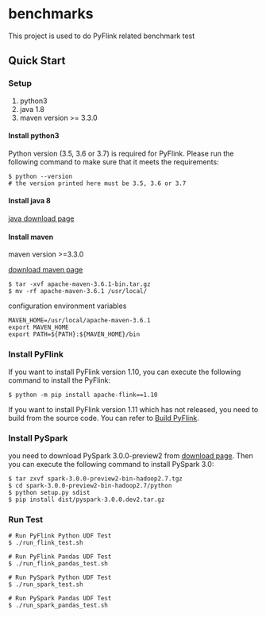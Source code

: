 # benchmarks
This project is used to do PyFlink related benchmark test

## Quick Start

### Setup
1. python3
2. java 1.8
3. maven version >= 3.3.0

#### Install python3
Python version (3.5, 3.6 or 3.7) is required for PyFlink. Please run the following command to make sure that it meets the requirements:

```shell
$ python --version
# the version printed here must be 3.5, 3.6 or 3.7
```

#### Install java 8

[java download page](http://www.oracle.com/technetwork/java/javase/downloads/index.html)

#### Install maven

maven version >=3.3.0

[download maven page](http://maven.apache.org/download.cgi)

```shell
$ tar -xvf apache-maven-3.6.1-bin.tar.gz
$ mv -rf apache-maven-3.6.1 /usr/local/
```
configuration environment variables
```shell
MAVEN_HOME=/usr/local/apache-maven-3.6.1
export MAVEN_HOME
export PATH=${PATH}:${MAVEN_HOME}/bin
```

### Install PyFlink

If you want to install PyFlink version 1.10, you can execute the following command to install the PyFlink:

```shell
$ python -m pip install apache-flink==1.10
```

If you want to install PyFlink version 1.11 which has not released, you need to build from the source code.
You can refer to [Build PyFlink](https://ci.apache.org/projects/flink/flink-docs-master/flinkDev/building.html#build-pyflink).

### Install PySpark

you need to download PySpark 3.0.0-preview2 from [download page](https://spark.apache.org/downloads.html).
Then you can execute the following command to install PySpark 3.0:
```shell
$ tar zxvf spark-3.0.0-preview2-bin-hadoop2.7.tgz
$ cd spark-3.0.0-preview2-bin-hadoop2.7/python
$ python setup.py sdist
$ pip install dist/pyspark-3.0.0.dev2.tar.gz
```

### Run Test

```shell
# Run PyFlink Python UDF Test
$ ./run_flink_test.sh

# Run PyFlink Pandas UDF Test
$ ./run_flink_pandas_test.sh

# Run PySpark Python UDF Test
$ ./run_spark_test.sh

# Run PySpark Pandas UDF Test
$ ./run_spark_pandas_test.sh

```
